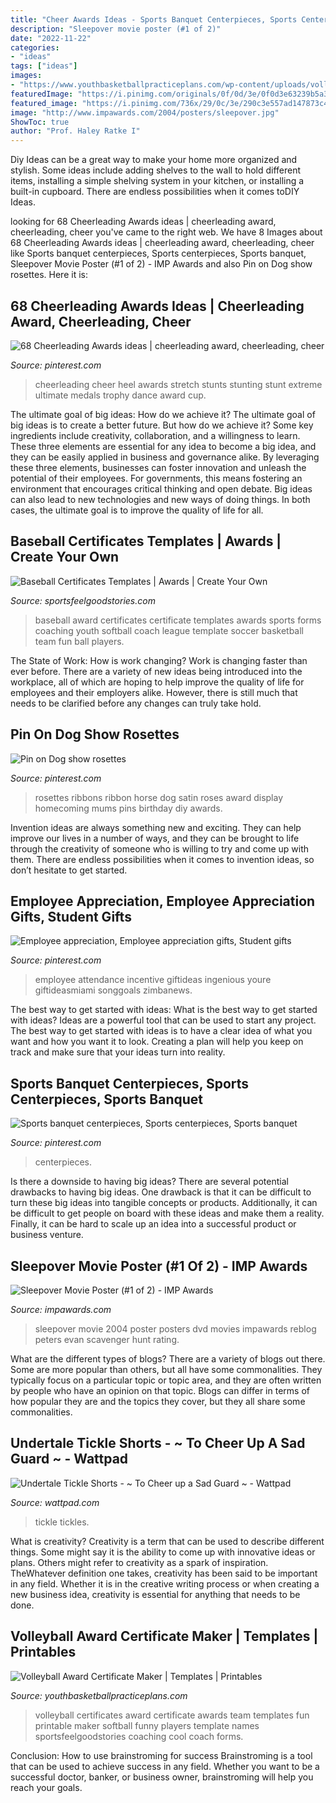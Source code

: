 ```yaml
---
title: "Cheer Awards Ideas - Sports Banquet Centerpieces, Sports Centerpieces, Sports Banquet"
description: "Sleepover movie poster (#1 of 2)"
date: "2022-11-22"
categories:
- "ideas"
tags: ["ideas"]
images:
- "https://www.youthbasketballpracticeplans.com/wp-content/uploads/volleygridnew.jpg"
featuredImage: "https://i.pinimg.com/originals/0f/0d/3e/0f0d3e63239b5a3db33467243bcb2034.jpg"
featured_image: "https://i.pinimg.com/736x/29/0c/3e/290c3e557ad147873c42e6ea868046dc--football-banquet.jpg"
image: "http://www.impawards.com/2004/posters/sleepover.jpg"
ShowToc: true
author: "Prof. Haley Ratke I"
---
```



Diy Ideas can be a great way to make your home more organized and stylish. Some ideas include adding shelves to the wall to hold different items, installing a simple shelving system in your kitchen, or installing a built-in cupboard. There are endless possibilities when it comes toDIY Ideas.

	

		
looking for 68 Cheerleading Awards ideas | cheerleading award, cheerleading, cheer you've came to the right web. We have 8 Images about 68 Cheerleading Awards ideas | cheerleading award, cheerleading, cheer like Sports banquet centerpieces, Sports centerpieces, Sports banquet, Sleepover Movie Poster (#1 of 2) - IMP Awards and also Pin on Dog show rosettes. Here it is:
		
    
## 68 Cheerleading Awards Ideas | Cheerleading Award, Cheerleading, Cheer

<img loading=lazy src="https://i.pinimg.com/236x/d2/d3/3d/d2d33d76ec8b3307abdce2482ed18aa3--cheerleading-stunting-cheerleading-pictures.jpg" onerror="this.onerror=null;this.src='https://tse4.mm.bing.net/th?id=OIP.wbbkbn0Wl-55S1IOM1MoFQAAAA&amp;pid=15.1';" alt="68 Cheerleading Awards ideas | cheerleading award, cheerleading, cheer">

_Source: pinterest.com_

>cheerleading cheer heel awards stretch stunts stunting stunt extreme ultimate medals trophy dance award cup. 

	

The ultimate goal of big ideas: How do we achieve it?
The ultimate goal of big ideas is to create a better future. But how do we achieve it? Some key ingredients include creativity, collaboration, and a willingness to learn. These three elements are essential for any idea to become a big idea, and they can be easily applied in business and governance alike. By leveraging these three elements, businesses can foster innovation and unleash the potential of their employees. For governments, this means fostering an environment that encourages critical thinking and open debate. Big ideas can also lead to new technologies and new ways of doing things. In both cases, the ultimate goal is to improve the quality of life for all.

    
## Baseball Certificates Templates | Awards | Create Your Own

<img loading=lazy src="https://www.sportsfeelgoodstories.com/wp-content/uploads/2014/03/baseballgrid.jpg" onerror="this.onerror=null;this.src='https://tse2.mm.bing.net/th?id=OIP.834ljyGcdpumQhspm98wAQHaMd&amp;pid=15.1';" alt="Baseball Certificates Templates | Awards | Create Your Own">

_Source: sportsfeelgoodstories.com_

>baseball award certificates certificate templates awards sports forms coaching youth softball coach league template soccer basketball team fun ball players. 

	

The State of Work: How is work changing?
Work is changing faster than ever before. There are a variety of new ideas being introduced into the workplace, all of which are hoping to help improve the quality of life for employees and their employers alike. However, there is still much that needs to be clarified before any changes can truly take hold.

    
## Pin On Dog Show Rosettes

<img loading=lazy src="https://i.pinimg.com/736x/0f/51/bb/0f51bb37cb7716bf4cab8601ffabf0ff--rosettes-ribbons.jpg" onerror="this.onerror=null;this.src='https://tse3.mm.bing.net/th?id=OIP.KbRwbzESr2PebQNkQmbPxAD6D6&amp;pid=15.1';" alt="Pin on Dog show rosettes">

_Source: pinterest.com_

>rosettes ribbons ribbon horse dog satin roses award display homecoming mums pins birthday diy awards. 

	

Invention ideas are always something new and exciting. They can help improve our lives in a number of ways, and they can be brought to life through the creativity of someone who is willing to try and come up with them. There are endless possibilities when it comes to invention ideas, so don’t hesitate to get started.

    
## Employee Appreciation, Employee Appreciation Gifts, Student Gifts

<img loading=lazy src="https://i.pinimg.com/originals/0f/0d/3e/0f0d3e63239b5a3db33467243bcb2034.jpg" onerror="this.onerror=null;this.src='https://tse1.mm.bing.net/th?id=OIP.Hgd5tT5Pl1XAIwWY2qfHbgHaJ4&amp;pid=15.1';" alt="Employee appreciation, Employee appreciation gifts, Student gifts">

_Source: pinterest.com_

>employee attendance incentive giftideas ingenious youre giftideasmiami songgoals zimbanews. 

	

The best way to get started with ideas: What is the best way to get started with ideas?
Ideas are a powerful tool that can be used to start any project. The best way to get started with ideas is to have a clear idea of what you want and how you want it to look. Creating a plan will help you keep on track and make sure that your ideas turn into reality.

    
## Sports Banquet Centerpieces, Sports Centerpieces, Sports Banquet

<img loading=lazy src="https://i.pinimg.com/736x/29/0c/3e/290c3e557ad147873c42e6ea868046dc--football-banquet.jpg" onerror="this.onerror=null;this.src='https://tse3.mm.bing.net/th?id=OIP.KPGFPfPsTGSp9M9cyC-n3AHaJ3&amp;pid=15.1';" alt="Sports banquet centerpieces, Sports centerpieces, Sports banquet">

_Source: pinterest.com_

>centerpieces. 

	

Is there a downside to having big ideas?
There are several potential drawbacks to having big ideas. One drawback is that it can be difficult to turn these big ideas into tangible concepts or products. Additionally, it can be difficult to get people on board with these ideas and make them a reality. Finally, it can be hard to scale up an idea into a successful product or business venture.

    
## Sleepover Movie Poster (#1 Of 2) - IMP Awards

<img loading=lazy src="http://www.impawards.com/2004/posters/sleepover.jpg" onerror="this.onerror=null;this.src='https://tse2.mm.bing.net/th?id=OIP.Gv1tTueLVkbxnVZXtHRH-QHaK-&amp;pid=15.1';" alt="Sleepover Movie Poster (#1 of 2) - IMP Awards">

_Source: impawards.com_

>sleepover movie 2004 poster posters dvd movies impawards reblog peters evan scavenger hunt rating. 

	

What are the different types of blogs?
There are a variety of blogs out there. Some are more popular than others, but all have some commonalities. They typically focus on a particular topic or topic area, and they are often written by people who have an opinion on that topic. Blogs can differ in terms of how popular they are and the topics they cover, but they all share some commonalities.

    
## Undertale Tickle Shorts - ~ To Cheer Up A Sad Guard ~ - Wattpad

<img loading=lazy src="https://a.wattpad.com/cover/118721495-256-k52138.jpg" onerror="this.onerror=null;this.src='https://tse4.mm.bing.net/th?id=OIP.ZgRICCv4YLqX1nwRsAbB4AAAAA&amp;pid=15.1';" alt="Undertale Tickle Shorts - ~ To Cheer up a Sad Guard ~ - Wattpad">

_Source: wattpad.com_

>tickle tickles. 

	

What is creativity?
Creativity is a term that can be used to describe different things. Some might say it is the ability to come up with innovative ideas or plans. Others might refer to creativity as a spark of inspiration. TheWhatever definition one takes, creativity has been said to be important in any field. Whether it is in the creative writing process or when creating a new business idea, creativity is essential for anything that needs to be done.

    
## Volleyball Award Certificate Maker | Templates | Printables

<img loading=lazy src="https://www.youthbasketballpracticeplans.com/wp-content/uploads/volleygridnew.jpg" onerror="this.onerror=null;this.src='https://tse4.mm.bing.net/th?id=OIP.j5LMPTdOeCW6sbmjfh3kGwHaLc&amp;pid=15.1';" alt="Volleyball Award Certificate Maker | Templates | Printables">

_Source: youthbasketballpracticeplans.com_

>volleyball certificates award certificate awards team templates fun printable maker softball funny players template names sportsfeelgoodstories coaching cool coach forms. 

	

Conclusion: How to use brainstroming for success
Brainstroming is a tool that can be used to achieve success in any field. Whether you want to be a successful doctor, banker, or business owner, brainstroming will help you reach your goals.

